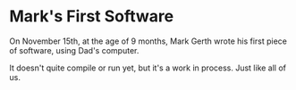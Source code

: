 # Mark's First Software

On November 15th, at the age of 9 months, Mark Gerth wrote his first piece of software, using Dad's computer.

It doesn't quite compile or run yet, but it's a work in process. Just like all of us.

